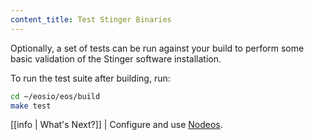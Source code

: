 ```yaml
---
content_title: Test Stinger Binaries
---
```


Optionally, a set of tests can be run against your build to perform some basic validation of the Stinger software installation.

To run the test suite after building, run:

```sh
cd ~/eosio/eos/build
make test
```

[[info | What's Next?]]
| Configure and use [Nodeos](../../../01_nodeos/index.md).
